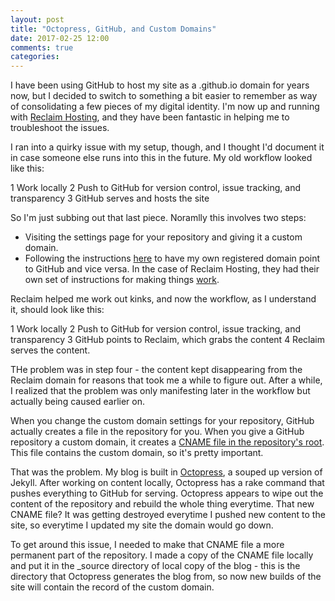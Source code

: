 ```yaml
---
layout: post
title: "Octopress, GitHub, and Custom Domains"
date: 2017-02-25 12:00
comments: true
categories: 
---
```

I have been using GitHub to host my site as a .github.io domain for years now, but I decided to switch to something a bit easier to remember as way of consolidating a few pieces of my digital identity. I'm now up and running with [Reclaim Hosting](https://reclaimhosting.com/), and they have been fantastic in helping me to troubleshoot the issues. 

I ran into a quirky issue with my setup, though, and I thought I'd document it in case someone else runs into this in the future. My old workflow looked like this:

1 Work locally
2 Push to GitHub for version control, issue tracking, and transparency
3 GitHub serves and hosts the site

So I'm just subbing out that last piece. Noramlly this involves two steps:

* Visiting the settings page for your repository and giving it a custom domain.
* Following the instructions [here](https://help.github.com/articles/quick-start-setting-up-a-custom-domain/) to have my own registered domain point to GitHub and vice versa. In the case of Reclaim Hosting, they had their own set of instructions for making things [work](https://community.reclaimhosting.com/t/domain-mapping-to-github/270).

Reclaim helped me work out kinks, and now the workflow, as I understand it, should look like this:

1 Work locally
2 Push to GitHub for version control, issue tracking, and transparency
3 GitHub points to Reclaim, which grabs the content
4 Reclaim serves the content.

THe problem was in step four - the content kept disappearing from the Reclaim domain for reasons that took me a while to figure out. After a while, I realized that the problem was only manifesting later in the workflow but actually being caused earlier on.

When you change the custom domain settings for your repository, GitHub actually creates a file in the repository for you. When you give a GitHub repository a custom domain, it creates a [CNAME file in the repository's root](https://github.com/walshbr/walshbr.github.io/blob/master/CNAME). This file contains the custom domain, so it's pretty important. 

That was the problem. My blog is built in [Octopress](http://octopress.org/), a souped up version of Jekyll. After working on content locally, Octopress has a rake command that pushes everything to GitHub for serving. Octopress appears to wipe out the content of the repository and rebuild the whole thing everytime. That new CNAME file? It was getting destroyed everytime I pushed new content to the site, so everytime I updated my site the domain would go down. 

To get around this issue, I needed to make that CNAME file a more permanent part of the repository. I made a copy of the CNAME file locally and put it in the _source directory of local copy of the blog - this is the directory that Octopress generates the blog from, so now new builds of the site will contain the record of the custom domain. 